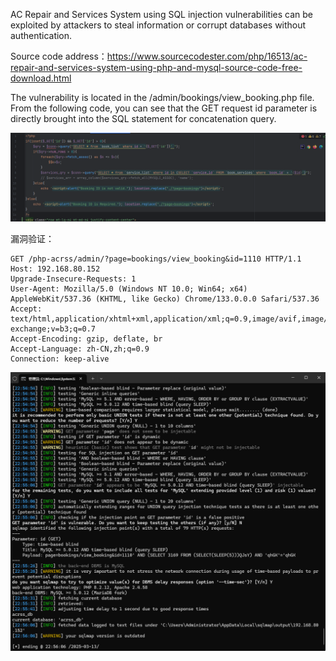 

AC Repair and Services System using SQL injection vulnerabilities can be exploited by attackers to steal information or corrupt databases without authentication.



Source code address：https://www.sourcecodester.com/php/16513/ac-repair-and-services-system-using-php-and-mysql-source-code-free-download.html



The vulnerability is located in the /admin/bookings/view_booking.php file. From the following code, you can see that the GET request id parameter is directly brought into the SQL statement for concatenation query.

![image-20250313225558865](images\image-20250313225558865.png)





漏洞验证：

```
GET /php-acrss/admin/?page=bookings/view_booking&id=1110 HTTP/1.1
Host: 192.168.80.152
Upgrade-Insecure-Requests: 1
User-Agent: Mozilla/5.0 (Windows NT 10.0; Win64; x64) AppleWebKit/537.36 (KHTML, like Gecko) Chrome/133.0.0.0 Safari/537.36
Accept: text/html,application/xhtml+xml,application/xml;q=0.9,image/avif,image/webp,image/apng,*/*;q=0.8,application/signed-exchange;v=b3;q=0.7
Accept-Encoding: gzip, deflate, br
Accept-Language: zh-CN,zh;q=0.9
Connection: keep-alive
```

![image-20250313225614391](images\image-20250313225614391.png)





































